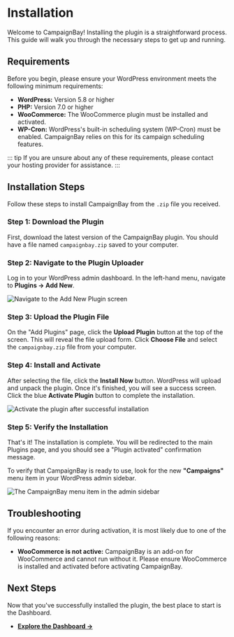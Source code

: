 # Installation

Welcome to CampaignBay! Installing the plugin is a straightforward process. This guide will walk you through the necessary steps to get up and running.

## Requirements

Before you begin, please ensure your WordPress environment meets the following minimum requirements:

- **WordPress:** Version 5.8 or higher
- **PHP:** Version 7.0 or higher
- **WooCommerce:** The WooCommerce plugin must be installed and activated.
- **WP-Cron:** WordPress's built-in scheduling system (WP-Cron) must be enabled. CampaignBay relies on this for its campaign scheduling features.

::: tip
If you are unsure about any of these requirements, please contact your hosting provider for assistance.
:::

## Installation Steps

Follow these steps to install CampaignBay from the `.zip` file you received.

### Step 1: Download the Plugin

First, download the latest version of the CampaignBay plugin. You should have a file named `campaignbay.zip` saved to your computer.

### Step 2: Navigate to the Plugin Uploader

Log in to your WordPress admin dashboard. In the left-hand menu, navigate to **Plugins → Add New**.

![Navigate to the Add New Plugin screen](upload-plugin.png)

### Step 3: Upload the Plugin File

On the "Add Plugins" page, click the **Upload Plugin** button at the top of the screen. This will reveal the file upload form. Click **Choose File** and select the `campaignbay.zip` file from your computer.

### Step 4: Install and Activate

After selecting the file, click the **Install Now** button. WordPress will upload and unpack the plugin. Once it's finished, you will see a success screen. Click the blue **Activate Plugin** button to complete the installation.

![Activate the plugin after successful installation](activate-plugin.png)

### Step 5: Verify the Installation

That's it! The installation is complete. You will be redirected to the main Plugins page, and you should see a "Plugin activated" confirmation message.

To verify that CampaignBay is ready to use, look for the new **"Campaigns"** menu item in your WordPress admin sidebar.

![The CampaignBay menu item in the admin sidebar](admin-menu-item.png)

## Troubleshooting

If you encounter an error during activation, it is most likely due to one of the following reasons:

- **WooCommerce is not active:** CampaignBay is an add-on for WooCommerce and cannot run without it. Please ensure WooCommerce is installed and activated before activating CampaignBay.

## Next Steps

Now that you've successfully installed the plugin, the best place to start is the Dashboard.

- **[Explore the Dashboard &rarr;](./dashboard.md)**
